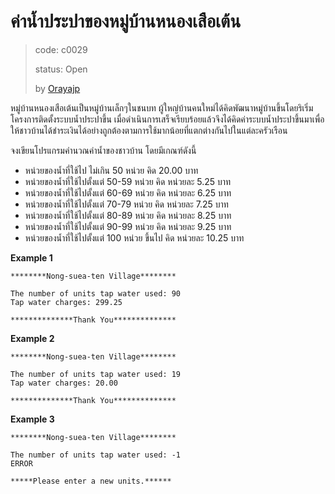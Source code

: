 # ค่าน้ำประปาของหมู่บ้านหนองเสือเต้น #
> code: c0029
>
> status: Open
>
> by [Orayajp](https://github.com/Orayajp)

หมู่บ้านหนองเสือเต้นเป็นหมู่บ้านเล็กๆในชนบท ผู้ใหญ่บ้านคนใหม่ได้คิดพัฒนาหมู่บ้านขึ้นโดยริเริ่มโครงการติดตั้งระบบน้ำประปาขึ้น เมื่อดำเนินการเสร็จเรียบร้อยแล้วจึงได้คิดค่าระบบน้ำประปาขึ้นมาเพื่อให้ชาวบ้านได้ชำระเงินได้อย่างถูกต้องตามการใช้มากน้อยที่แตกต่างกันไปในแต่ละครัวเรือน

จงเขียนโปรแกรมคำนวณค่าน้ำของชาวบ้าน โดยมีเกณฑ์ดังนี้
-   หน่วยของน้ำที่ใช้ไป ไม่เกิน 50 หน่วย คิด 20.00 บาท
-   หน่วยของน้ำที่ใช้ไปตั้งแต่ 50-59 หน่วย คิด หน่วยละ 5.25 บาท
-   หน่วยของน้ำที่ใช้ไปตั้งแต่ 60-69 หน่วย คิด หน่วยละ 6.25 บาท
-   หน่วยของน้ำที่ใช้ไปตั้งแต่ 70-79 หน่วย คิด หน่วยละ 7.25 บาท
-   หน่วยของน้ำที่ใช้ไปตั้งแต่ 80-89 หน่วย คิด หน่วยละ 8.25 บาท
-   หน่วยของน้ำที่ใช้ไปตั้งแต่ 90-99 หน่วย คิด หน่วยละ 9.25 บาท
-   หน่วยของน้ำที่ใช้ไปตั้งแต่ 100 หน่วย ขึ้นไป คิด หน่วยละ 10.25 บาท


**Example 1**
```
********Nong-suea-ten Village********

The number of units tap water used: 90
Tap water charges: 299.25

**************Thank You**************
```

**Example 2**
```
********Nong-suea-ten Village********

The number of units tap water used: 19
Tap water charges: 20.00

**************Thank You**************
```

**Example 3**
```
********Nong-suea-ten Village********

The number of units tap water used: -1
ERROR

*****Please enter a new units.******
```
